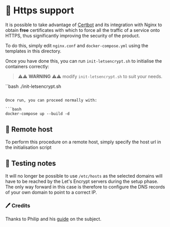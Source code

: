 # 🔐 Https support

It is possible to take advantage of [Certbot](https://certbot.eff.org/) and its integration with Nginx to obtain **free** certificates with which to force all the traffic of a service onto HTTPS, thus significantly improving the security of the product.

To do this, simply edit `nginx.conf` and `docker-compose.yml` using the templates in this directory.

Once you have done this, you can run `init-letsencrypt.sh` to initialise the containers correctly:

> ⚠️⚠️ **WARNING** ⚠️⚠️ modify `init-letsencrypt.sh` to suit your needs.

``bash
 ./init-letsencrypt.sh
```

Once run, you can proceed normally with:

```bash
docker-compose up --build -d
```

## 🌙 Remote host

To perform this procedure on a remote host, simply specify the host url in the initialisation script

## 🔨 Testing notes

It will no longer be possible to use `/etc/hosts` as the selected domains will have to be reached by the Let's Encrypt servers during the setup phase.
The only way forward in this case is therefore to configure the DNS records of your own domain to point to a correct IP.

### 🖊️ Credits

Thanks to Philip and his [guide](https://pentacent.medium.com/nginx-and-lets-encrypt-with-docker-in-less-than-5-minutes-b4b8a60d3a71) on the subject.
